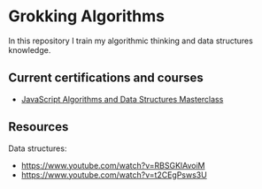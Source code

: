 # Grokking Algorithms

In this repository I train my algorithmic thinking and data structures knowledge.

## Current certifications and courses

- [JavaScript Algorithms and Data Structures Masterclass](https://udemy.com/course/js-algorithms-and-data-structures-masterclass)
 
## Resources

Data structures:
- https://www.youtube.com/watch?v=RBSGKlAvoiM
- https://www.youtube.com/watch?v=t2CEgPsws3U
